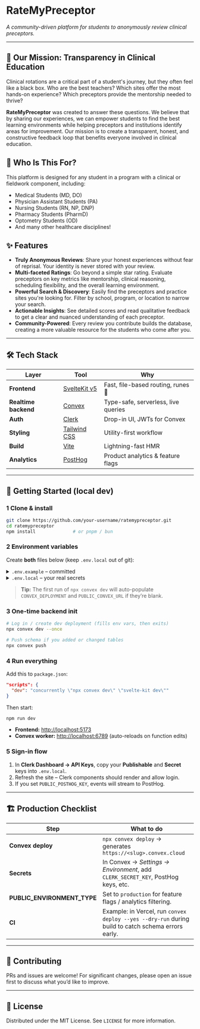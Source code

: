 # RateMyPreceptor

_A community-driven platform for students to anonymously review clinical preceptors._

---

## 🌟 Our Mission: Transparency in Clinical Education

Clinical rotations are a critical part of a student's journey, but they often feel like a black box. Who are the best teachers? Which sites offer the most hands-on experience? Which preceptors provide the mentorship needed to thrive?

**RateMyPreceptor** was created to answer these questions. We believe that by sharing our experiences, we can empower students to find the best learning environments while helping preceptors and institutions identify areas for improvement. Our mission is to create a transparent, honest, and constructive feedback loop that benefits everyone involved in clinical education.

## 👥 Who Is This For?

This platform is designed for any student in a program with a clinical or fieldwork component, including:

- Medical Students (MD, DO)
- Physician Assistant Students (PA)
- Nursing Students (RN, NP, DNP)
- Pharmacy Students (PharmD)
- Optometry Students (OD)
- And many other healthcare disciplines!

## ✨ Features

- **Truly Anonymous Reviews**: Share your honest experiences without fear of reprisal. Your identity is never stored with your review.
- **Multi-faceted Ratings**: Go beyond a simple star rating. Evaluate preceptors on key metrics like mentorship, clinical reasoning, scheduling flexibility, and the overall learning environment.
- **Powerful Search & Discovery**: Easily find the preceptors and practice sites you're looking for. Filter by school, program, or location to narrow your search.
- **Actionable Insights**: See detailed scores and read qualitative feedback to get a clear and nuanced understanding of each preceptor.
- **Community-Powered**: Every review you contribute builds the database, creating a more valuable resource for the students who come after you.

---

## 🛠️ Tech Stack

| Layer                | Tool                                     | Why                                 |
| -------------------- | ---------------------------------------- | ----------------------------------- |
| **Frontend**         | [SvelteKit v5](https://kit.svelte.dev/)  | Fast, file-based routing, runes 🚀  |
| **Realtime backend** | [Convex](https://convex.dev/)            | Type-safe, serverless, live queries |
| **Auth**             | [Clerk](https://clerk.com/)              | Drop-in UI, JWTs for Convex         |
| **Styling**          | [Tailwind CSS](https://tailwindcss.com/) | Utility-first workflow              |
| **Build**            | [Vite](https://vitejs.dev/)              | Lightning-fast HMR                  |
| **Analytics**        | [PostHog](https://posthog.com/)          | Product analytics & feature flags   |

---

## 🚀 Getting Started (local dev)

### 1 Clone & install

```bash
git clone https://github.com/your-username/ratemypreceptor.git
cd ratemypreceptor
npm install              # or pnpm / bun
```

### 2 Environment variables

Create **both** files below (keep `.env.local` out of git):

<details><summary><code>.env.example</code> – committed</summary>

```bash
# ===== Convex =====
CONVEX_DEPLOYMENT=
PUBLIC_CONVEX_URL=

# ===== Clerk =====
PUBLIC_CLERK_PUBLISHABLE_KEY=
CLERK_SECRET_KEY=

# ===== PostHog =====
PUBLIC_POSTHOG_KEY=
# PUBLIC_POSTHOG_HOST=https://app.posthog.com   # optional

# ===== Misc =====
PUBLIC_ENVIRONMENT_TYPE=development
```

</details>

<details><summary><code>.env.local</code> – your real secrets</summary>

Populate each variable with the values from your Convex and Clerk dashboards.
**Never commit this file.**

</details>

> **Tip:** The first run of `npx convex dev` will auto-populate `CONVEX_DEPLOYMENT` and `PUBLIC_CONVEX_URL` if they’re blank.

### 3 One-time backend init

```bash
# Log in / create dev deployment (fills env vars, then exits)
npx convex dev --once

# Push schema if you added or changed tables
npx convex push
```

### 4 Run everything

Add this to `package.json`:

```json
"scripts": {
  "dev": "concurrently \"npx convex dev\" \"svelte-kit dev\""
}
```

Then start:

```bash
npm run dev
```

- **Frontend:** <http://localhost:5173>
- **Convex worker:** <http://localhost:6789> (auto-reloads on function edits)

### 5 Sign-in flow

1. In **Clerk Dashboard → API Keys**, copy your **Publishable** and **Secret** keys into `.env.local`.
2. Refresh the site – Clerk components should render and allow login.
3. If you set `PUBLIC_POSTHOG_KEY`, events will stream to PostHog.

---

## 🏗️ Production Checklist

| Step                        | What to do                                                                                         |
| --------------------------- | -------------------------------------------------------------------------------------------------- |
| **Convex deploy**           | `npx convex deploy` → generates `https://<slug>.convex.cloud`                                      |
| **Secrets**                 | In Convex → _Settings → Environment_, add `CLERK_SECRET_KEY`, PostHog keys, etc.                   |
| **PUBLIC_ENVIRONMENT_TYPE** | Set to `production` for feature flags / analytics filtering.                                       |
| **CI**                      | Example: in Vercel, run `convex deploy --yes --dry-run` during build to catch schema errors early. |

---

## 🤝 Contributing

PRs and issues are welcome!
For significant changes, please open an issue first to discuss what you’d like to improve.

---

## 📄 License

Distributed under the MIT License. See `LICENSE` for more information.
